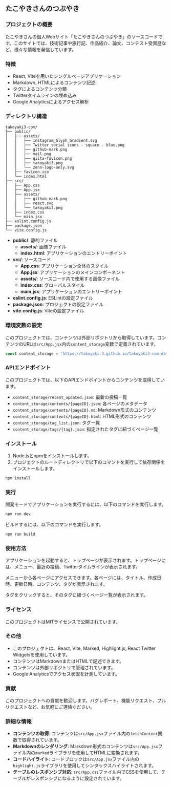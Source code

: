 ## たこやきさんのつぶやき

### プロジェクトの概要

たこやきさんの個人Webサイト「たこやきさんのつぶやき」のソースコードです。このサイトでは、技術記事や旅行記、作品紹介、論文、コンテスト受賞歴など、様々な情報を発信しています。

### 特徴

- React, Viteを用いたシングルページアプリケーション
- Markdown, HTMLによるコンテンツ記述
- タグによるコンテンツ分類
- Twitterタイムラインの埋め込み
- Google Analyticsによるアクセス解析

### ディレクトリ構造

```
takoyaki3-com/
├── public/
│   ├── assets/
│   │   ├── Instagram_Glyph_Gradient.svg
│   │   ├── Twitter social icons - square - blue.png
│   │   ├── github-mark.png
│   │   ├── mail.png
│   │   ├── qiita-favicon.png
│   │   ├── takoyaki3.png
│   │   └── zenn-logo-only.svg
│   ├── favicon.ico
│   └── index.html
├── src/
│   ├── App.css
│   ├── App.jsx
│   ├── assets/
│   │   ├── github-mark.png
│   │   ├── react.svg
│   │   └── takoyaki3.png
│   ├── index.css
│   └── main.jsx
├── eslint.config.js
├── package.json
└── vite.config.js
```

- **public/**: 静的ファイル
    - **assets/**: 画像ファイル
    - **index.html**: アプリケーションのエントリーポイント
- **src/**: ソースコード
    - **App.css**: アプリケーション全体のスタイル
    - **App.jsx**: アプリケーションのメインコンポーネント
    - **assets/**: ソースコード内で使用する画像ファイル
    - **index.css**: グローバルスタイル
    - **main.jsx**: アプリケーションのエントリーポイント
- **eslint.config.js**: ESLintの設定ファイル
- **package.json**: プロジェクトの設定ファイル
- **vite.config.js**: Viteの設定ファイル

### 環境変数の設定

このプロジェクトでは、コンテンツは外部リポジトリから取得しています。コンテンツのURLは`src/App.jsx`内の`content_storage`変数で定義されています。

```javascript
const content_storage = 'https://takoyaki-3.github.io/takoyaki3-com-data'; 
```

### APIエンドポイント

このプロジェクトでは、以下のAPIエンドポイントからコンテンツを取得しています。

- `content_storage/recent_updated.json`: 最新の投稿一覧
- `content_storage/contents/{pageID}.json`: 各ページのメタデータ
- `content_storage/contents/{pageID}.md`: Markdown形式のコンテンツ
- `content_storage/contents/{pageID}.html`: HTML形式のコンテンツ
- `content_storage/tag_list.json`: タグ一覧
- `content_storage/tags/{tag}.json`: 指定されたタグに紐づくページ一覧

### インストール

1. Node.jsとnpmをインストールします。
2. プロジェクトのルートディレクトリで以下のコマンドを実行して依存関係をインストールします。

```bash
npm install
```

### 実行

開発モードでアプリケーションを実行するには、以下のコマンドを実行します。

```bash
npm run dev
```

ビルドするには、以下のコマンドを実行します。

```bash
npm run build
```

### 使用方法

アプリケーションを起動すると、トップページが表示されます。トップページには、メニュー、最近の投稿、Twitterタイムラインが表示されます。

メニューから各ページにアクセスできます。各ページには、タイトル、作成日時、更新日時、コンテンツ、タグが表示されます。

タグをクリックすると、そのタグに紐づくページ一覧が表示されます。

### ライセンス

このプロジェクトはMITライセンスで公開されています。

### その他

- このプロジェクトは、React, Vite, Marked, Highlight.js, React Twitter Widgetsを使用しています。
- コンテンツはMarkdownまたはHTMLで記述できます。
- コンテンツは外部リポジトリで管理されています。
- Google Analyticsでアクセス状況を計測しています。

### 貢献

このプロジェクトへの貢献を歓迎します。バグレポート、機能リクエスト、プルリクエストなど、お気軽にご連絡ください。

### 詳細な情報

- **コンテンツの取得**:  コンテンツは`src/App.jsx`ファイル内の`fetchContent`関数で取得されています。
- **Markdownのレンダリング**: Markdown形式のコンテンツは`src/App.jsx`ファイル内の`marked`ライブラリを使用してHTMLに変換されます。
- **コードハイライト**: コードブロックは`src/App.jsx`ファイル内の`highlight.js`ライブラリを使用してシンタックスハイライトされます。
- **テーブルのレスポンシブ対応**:  `src/App.css`ファイル内でCSSを使用して、テーブルがレスポンシブになるように設定されています。
